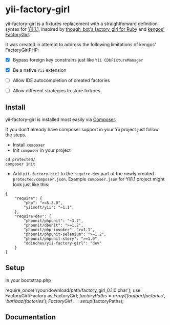 # yii-factory-girl

yii-factory-girl is a fixtures replacement with a straightforward definition syntax for [Yii 1.1](https://github.com/yiisoft/yii), inspired by [though_bot's factory_girl for Ruby](https://raw.githubusercontent.com/thoughtbot/factory_girl) and [kengos' FactoryGirl](https://github.com/kengos/FactoryGirl).

It was created in attempt to address the following limitations of kengos' FactoryGirlPHP:
- [x] Bypass foreign key constrains just like `Yii CDbFixtureManager`
- [x] Be a native `Yii` extension
- [ ] Allow IDE autocompletion of created factories
- [ ] Allow different strategies to store fixtures


Install
--------

yii-factory-girl is installed most easily via [Composer](https://getcomposer.org/).

If you don't already have composer support in your Yii project just follow the steps.

* Install `composer`
* Init `composer` in your project 
```shell
cd protected/
composer init
```
* Add `yii-factory-girl` to the `require-dev` part of the newly created `protected/composer.json`. Example `composer.json` for Yii1.1 project might look just like this:
```
{
    "require": {
        "php": ">=5.3.0",
        "yiisoft/yii": "~1.1",
    },
    "require-dev": {
        "phpunit/phpunit": "~3.7",
        "phpunit/dbunit": ">=1.2",
        "phpunit/php-invoker": ">=1.1",
        "phpunit/phpunit-selenium": ">=1.2",
        "phpunit/phpunit-story": ">=1.0",
        "ddinchev/yii-factory-girl": "dev"
    }
}
```

Setup
------

In your bootstrap.php

require_once('/your/download/path/factory_girl_0.1.0.phar');
use FactoryGirl\Factory as FactoryGirl;
$factoryPaths = array('foo/bar/factories', 'bar/baz/factories');
FactoryGirl::setup($factoryPaths);

Documentation
--------------


